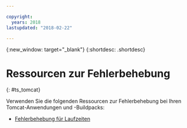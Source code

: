 ```yaml
---

copyright:
  years: 2018
lastupdated: "2018-02-22"

---
```


{:new_window: target="_blank"}
{:shortdesc: .shortdesc}

# Ressourcen zur Fehlerbehebung
{: #ts_tomcat}

Verwenden Sie die folgenden Ressourcen zur Fehlerbehebung bei Ihren Tomcat-Anwendungen und -Buildpacks:

* [Fehlerbehebung für Laufzeiten](../common/ts_runtimes.html#runtimes)
